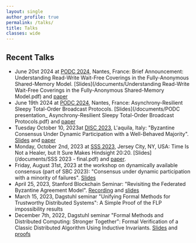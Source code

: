 ```yaml
---
layout: single
author_profile: true
permalink: /talks/
title: Talks
classes: wide
---
```


## Recent Talks

* June 20st 2024 at [PODC 2024](https://www.podc.org/podc2024/), Nantes, France: Brief Announcement: Understanding Read-Write Wait-Free Coverings in the Fully-Anonymous Shared-Memory Model. [Slides](/documents/Understanding Read-Write Wait-Free Coverings in the Fully-Anonymous Shared-Memory Model.pdf) and [paper](https://dl.acm.org/doi/10.1145/3662158.3662786)
* June 19th 2024 at [PODC 2024](https://www.podc.org/podc2024/), Nantes, France: Asynchrony-Resilient Sleepy Total-Order Broadcast Protocols. [Slides](/documents/PODC presentation_ Asynchrony-Resilient Sleepy Total-Order Broadcast Protocols.pdf) and [paper](https://dl.acm.org/doi/10.1145/3662158.3662779)
* Tuesday October 10, 2023at [DISC 2023](https://www.disc-conference.org/wp/disc2023/), L'aquila, Italy: "Byzantine Consensus Under Dynamic Participation with a Well-Behaved Majority". [Slides](/documents/DISC-2023-talk.pdf) and [paper](/documents/disc-2023-ba-extended.pdf)
* Monday, October 2nd, 2023 at [SSS 2023](https://www.stabilizationsafetysecurity2023.com/), Jersey City, NY, USA: Time Is Not a Healer, but It Sure Makes Hindsight 20:20. [Slides](/documents/SSS 2023 - final.pdf) and [paper](https://arxiv.org/abs/2305.02295).
* Friday, August 31st, 2023 at the workshop on dynamically available consensus (part of SBC 2023): "Consensus under dynamic participation with a minority of failures". [Slides](/documents/dyn-consensus.pdf)
* April 25, 2023, Stanford Blockchain Seminar: "Revisiting the Federated Byzantine Agreement Model". [Recording](https://www.youtube.com/watch?v=eIW0ExE3t-U&list=PLhA8D_GhTLc5MR5aecbSfL6wvqGS8IOqK&index=16) and [slides](/documents/SBR-03-2023.pdf)
* March 15, 2023, Dagstuhl seminar "Unifying Formal Methods for Trustworthy Distributed Systems": A Simple Proof of the FLP impossibility results
* December 7th, 2022, Dagstuhl seminar "Formal Methods and Distributed Computing: Stronger Together": Formal Verification of a Classic Distributed Algorithm Using Inductive Invariants. [Slides](/documents/dagstuhl-22492.pdf) and [proofs](https://github.com/nano-o/Distributed-termination-detection)
